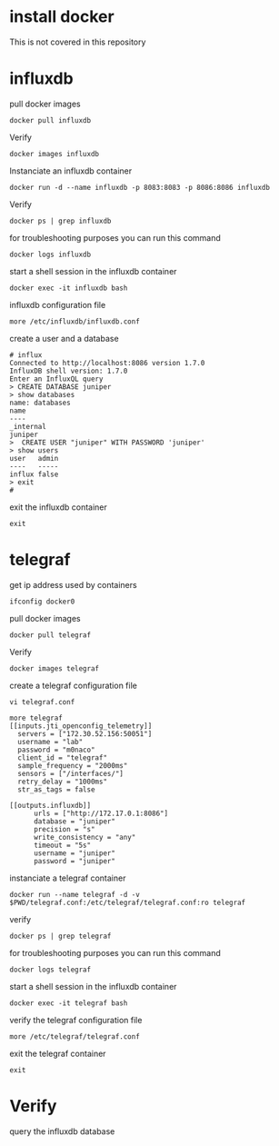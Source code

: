 # install docker

This is not covered in this repository

# influxdb

pull docker images 
```
docker pull influxdb
```
Verify
```
docker images influxdb
```
Instanciate an influxdb container
```
docker run -d --name influxdb -p 8083:8083 -p 8086:8086 influxdb
```
Verify
```
docker ps | grep influxdb
```
for troubleshooting purposes you can run this command
```
docker logs influxdb
```
start a shell session in the influxdb container
```
docker exec -it influxdb bash
```
influxdb configuration file
```
more /etc/influxdb/influxdb.conf
```
create a user and a database
```
# influx
Connected to http://localhost:8086 version 1.7.0
InfluxDB shell version: 1.7.0
Enter an InfluxQL query
> CREATE DATABASE juniper
> show databases
name: databases
name
----
_internal
juniper
>  CREATE USER "juniper" WITH PASSWORD 'juniper'
> show users
user   admin
----   -----
influx false
> exit
# 
```
exit the influxdb container
```
exit
```

# telegraf

get ip address used by containers
```
ifconfig docker0
```

pull docker images 
```
docker pull telegraf
```
Verify
```
docker images telegraf
```

create a telegraf configuration file
```
vi telegraf.conf
```
```
more telegraf
[[inputs.jti_openconfig_telemetry]]
  servers = ["172.30.52.156:50051"]
  username = "lab"
  password = "m0naco"
  client_id = "telegraf"
  sample_frequency = "2000ms"
  sensors = ["/interfaces/"]
  retry_delay = "1000ms"
  str_as_tags = false

[[outputs.influxdb]]
      urls = ["http://172.17.0.1:8086"]
      database = "juniper"
      precision = "s"
      write_consistency = "any"
      timeout = "5s"
      username = "juniper"
      password = "juniper"
```
instanciate a telegraf container
```
docker run --name telegraf -d -v $PWD/telegraf.conf:/etc/telegraf/telegraf.conf:ro telegraf
```
verify
```
docker ps | grep telegraf
```
for troubleshooting purposes you can run this command
```
docker logs telegraf
```
start a shell session in the influxdb container
```
docker exec -it telegraf bash
```
verify the telegraf configuration file
```
more /etc/telegraf/telegraf.conf
```
exit the telegraf container
```
exit
```
# Verify

query the influxdb database
```
```


